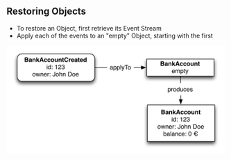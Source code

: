 ## Restoring Objects

- To restore an Object, first retrieve its Event Stream
- Apply each of the events to an "empty" Object, starting with the first

![Restore from EventStream 1](static/img/restore-from-eventstream-1.png)